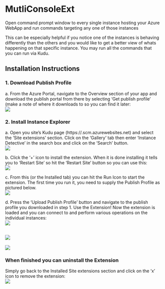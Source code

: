 # MutliConsoleExt
Open command prompt window to every single instance hosting your Azure WebApp and run commands targeting any one of those instances

This can be especially helpful if you notice one of the instances is behaving differently than the others and you would like to get a better view of whats happening on that specific instance.
You may run all the commands that you can run via Kudu.

<h2>Installation Instructions</h2>
<h3> 1. Download Publish Profile </h3> 
a.  From the Azure Portal, navigate to the Overview section of your app and download the publish portal from there by selecting ‘Get publish profile’ (make a note of where it downloads to so you can find it later:
<br/>
<img src='https://msdnshared.blob.core.windows.net/media/2018/02/capture20180227101743150.png' />
<br/>
<h3> 2. Install Instance Explorer </h3>
a. Open you site’s Kudu page (https://<yourappname>.scm.azurewebsites.net) and select the ‘Site extensions’ section.  Click on the ‘Gallery’ tab then enter ‘Instance Detective’ in the search box and click on the ‘Search’ button.
<br/>
<img src='https://msdnshared.blob.core.windows.net/media/2018/02/capture20180227101021493.png' />
<br/>
        
b. Click the ‘+’ icon to install the extension.  When it is done installing it tells you to ‘Restart Site’ so hit the ‘Restart Site’ button so you can use this:
<br/>
<img src='https://msdnshared.blob.core.windows.net/media/2018/02/capture20180227095408213.png' />
<br/>
     

c.  From this (or the Installed tab) you can hit the Run Icon to start the extension.  The first time you run it, you need to supply the Publish Profile as pictured below.
<br/>
<img src='https://msdnshared.blob.core.windows.net/media/2018/02/capture20180227095457337.png' />
<br/>
     

d.  Press the ‘Upload Publish Profile’ button and navigate to the publish profile you downloaded in step 1.
Use the Extension!
Now the extension is loaded and you can connect to and perform various operations on the individual instances:
<br/>
<img src='https://msdnshared.blob.core.windows.net/media/2018/02/capture20180227095533576.png' />
<br/>
     

<br/>
<img src='https://msdnshared.blob.core.windows.net/media/2018/02/capture20180227095544621.png' />
<br/>
     

<br/>
<img src='https://msdnshared.blob.core.windows.net/media/2018/02/capture20180227102322857.png' />
<br/>
     

<h3>When finished you can uninstall the Extension</h3>
Simply go back to the Installed Site extensions section and click on the ‘x’ icon to remove the extension:
<br/>
<img src='https://msdnshared.blob.core.windows.net/media/2018/02/capture20180227102557607.png' />
<br/>
     
